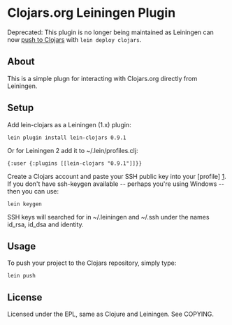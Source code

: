 Clojars.org Leiningen Plugin
============================

Deprecated: This plugin is no longer being maintained as Leiningen can now [push to Clojars](https://github.com/ato/clojars-web/wiki/Pushing) with `lein deploy clojars`.

About
-----

This is a simple plugn for interacting with Clojars.org directly from 
Leiningen.

Setup
-----

Add lein-clojars as a Leiningen (1.x) plugin:

    lein plugin install lein-clojars 0.9.1

Or for Leiningen 2 add it to ~/.lein/profiles.clj:

    {:user {:plugins [[lein-clojars "0.9.1"]]}}

Create a Clojars account and paste your SSH public key into your [profile] [1].
If you don't have ssh-keygen available -- perhaps you're using Windows -- 
then you can use:

    lein keygen

SSH keys will searched for in ~/.leiningen and ~/.ssh under the names id_rsa,
id_dsa and identity.

[1]: http://clojars.org/profile

Usage
-----

To push your project to the Clojars repository, simply type:

    lein push

License
-------

Licensed under the EPL, same as Clojure and Leiningen.  See COPYING.
